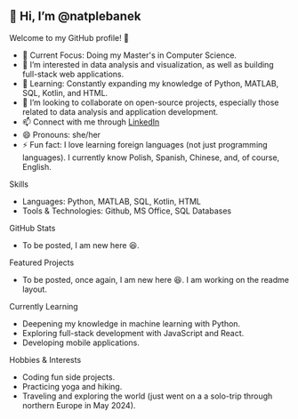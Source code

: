 👋 Hi, I’m @natplebanek
 -
 Welcome to my GitHub profile! 🤠
- 🔭 Current Focus: Doing my Master's in Computer Science.
- 👀 I’m interested in data analysis and visualization, as well as building full-stack web applications.
- 🌱 Learning: Constantly expanding my knowledge of Python, MATLAB, SQL, Kotlin, and HTML.
- 💞️ I’m looking to collaborate on open-source projects, especially those related to data analysis and application development.
- 📫 Connect with me through [LinkedIn](https://www.linkedin.com/in/natalie-plebanek/)
- 😄 Pronouns: she/her
- ⚡ Fun fact: I love learning foreign languages (not just programming languages). I currently know Polish, Spanish, Chinese, and, of course, English.

Skills
- Languages: Python, MATLAB, SQL, Kotlin, HTML
- Tools & Technologies: Github, MS Office, SQL Databases

GitHub Stats
- To be posted, I am new here 😆.

Featured Projects
- To be posted, once again, I am new here 😆. I am working on the readme layout.

Currently Learning
- Deepening my knowledge in machine learning with Python.
- Exploring full-stack development with JavaScript and React.
- Developing mobile applications.

Hobbies & Interests
- Coding fun side projects.
- Practicing yoga and hiking.
- Traveling and exploring the world (just went on a a solo-trip through northern Europe in May 2024).

<!---
natplebanek/natplebanek is a ✨ special ✨ repository because its `README.md` (this file) appears on your GitHub profile.
You can click the Preview link to take a look at your changes.
--->
